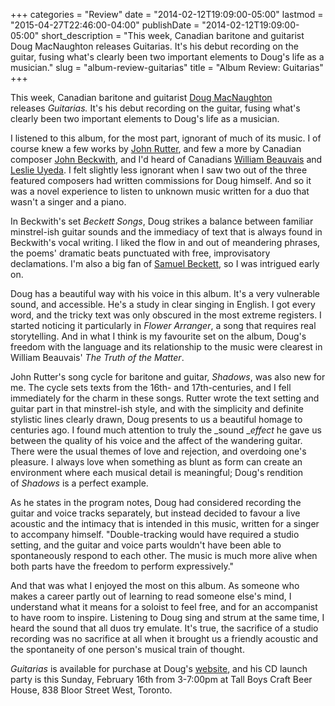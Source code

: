 +++
categories = "Review"
date = "2014-02-12T19:09:00-05:00"
lastmod = "2015-04-27T22:46:00-04:00"
publishDate = "2014-02-12T19:09:00-05:00"
short_description = "This week, Canadian baritone and guitarist Doug MacNaughton releases Guitarias. It's his debut recording on the guitar, fusing what's clearly been two important elements to Doug's life as a musician."
slug = "album-review-guitarias"
title = "Album Review: Guitarias"
+++

This week, Canadian baritone and guitarist [Doug MacNaughton](http://www.dougmacnaughton.com/) releases _Guitarias._ It's his debut recording on the guitar, fusing what's clearly been two important elements to Doug's life as a musician.

I listened to this album, for the most part, ignorant of much of its music. I of course knew a few works by [John Rutter](http://www.johnrutter.com/), and few a more by Canadian composer [John Beckwith](http://en.wikipedia.org/wiki/John_Beckwith_(composer)), and I'd heard of Canadians [William Beauvais](http://en.wikipedia.org/wiki/William_Beauvais) and [Leslie Uyeda](http://www.leslieuyeda.com/). I felt slightly less ignorant when I saw two out of the three featured composers had written commissions for Doug himself. And so it was a novel experience to listen to unknown music written for a duo that wasn't a singer and a piano.

In Beckwith's set _Beckett Songs_, Doug strikes a balance between familiar minstrel-ish guitar sounds and the immediacy of text that is always found in Beckwith's vocal writing. I liked the flow in and out of meandering phrases, the poems' dramatic beats punctuated with free, improvisatory declamations. I'm also a big fan of [Samuel Beckett](http://en.wikipedia.org/wiki/Samuel_Beckett), so I was intrigued early on.

Doug has a beautiful way with his voice in this album. It's a very vulnerable sound, and accessible. He's a study in clear singing in English. I got every word, and the tricky text was only obscured in the most extreme registers. I started noticing it particularly in _Flower Arranger_, a song that requires real storytelling. And in what I think is my favourite set on the album, Doug's freedom with the language and its relationship to the music were clearest in William Beauvais' _The Truth of the Matter_.

John Rutter's song cycle for baritone and guitar, _Shadows_, was also new for me. The cycle sets texts from the 16th- and 17th-centuries, and I fell immediately for the charm in these songs. Rutter wrote the text setting and guitar part in that minstrel-ish style, and with the simplicity and definite stylistic lines clearly drawn, Doug presents to us a beautiful homage to centuries ago. I found much attention to truly the _sound __effect_ he gave us between the quality of his voice and the affect of the wandering guitar. There were the usual themes of love and rejection, and overdoing one's pleasure. I always love when something as blunt as form can create an environment where each musical detail is meaningful; Doug's rendition of _Shadows_ is a perfect example.

As he states in the program notes, Doug had considered recording the guitar and voice tracks separately, but instead decided to favour a live acoustic and the intimacy that is intended in this music, written for a singer to accompany himself. "Double-tracking would have required a studio setting, and the guitar and voice parts wouldn't have been able to spontaneously respond to each other. The music is much more alive when both parts have the freedom to perform expressively."

And that was what I enjoyed the most on this album. As someone who makes a career partly out of learning to read someone else's mind, I understand what it means for a soloist to feel free, and for an accompanist to have room to inspire. Listening to Doug sing and strum at the same time, I heard the sound that all duos try emulate. It's true, the sacrifice of a studio recording was no sacrifice at all when it brought us a friendly acoustic and the spontaneity of one person's musical train of thought.

_Guitarias_ is available for purchase at Doug's [website](http://dougmacnaughton.com/recordings.html), and his CD launch party is this Sunday, February 16th from 3-7:00pm at Tall Boys Craft Beer House, 838 Bloor Street West, Toronto.
